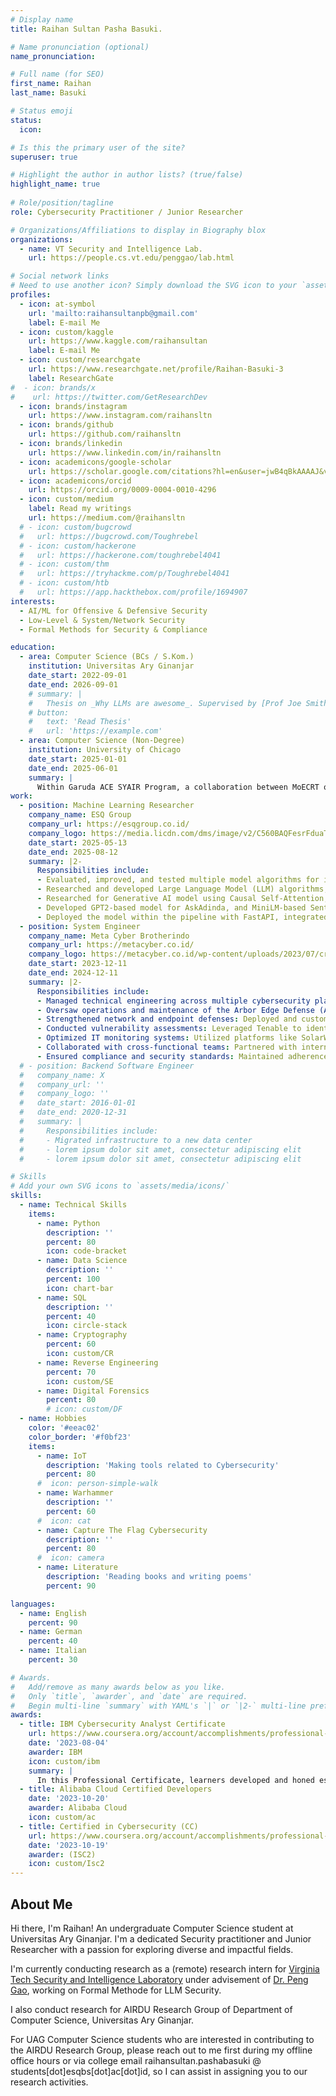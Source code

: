 ```yaml
---
# Display name
title: Raihan Sultan Pasha Basuki.

# Name pronunciation (optional)
name_pronunciation:

# Full name (for SEO)
first_name: Raihan
last_name: Basuki

# Status emoji
status:
  icon:

# Is this the primary user of the site?
superuser: true

# Highlight the author in author lists? (true/false)
highlight_name: true
      
# Role/position/tagline
role: Cybersecurity Practitioner / Junior Researcher

# Organizations/Affiliations to display in Biography blox
organizations:
  - name: VT Security and Intelligence Lab.
    url: https://people.cs.vt.edu/penggao/lab.html

# Social network links
# Need to use another icon? Simply download the SVG icon to your `assets/media/icons/` folder.
profiles:
  - icon: at-symbol
    url: 'mailto:raihansultanpb@gmail.com'
    label: E-mail Me
  - icon: custom/kaggle
    url: https://www.kaggle.com/raihansultan
    label: E-mail Me
  - icon: custom/researchgate
    url: https://www.researchgate.net/profile/Raihan-Basuki-3
    label: ResearchGate
#  - icon: brands/x
#    url: https://twitter.com/GetResearchDev
  - icon: brands/instagram
    url: https://www.instagram.com/raihansltn
  - icon: brands/github
    url: https://github.com/raihansltn
  - icon: brands/linkedin
    url: https://www.linkedin.com/in/raihansltn
  - icon: academicons/google-scholar
    url: https://scholar.google.com/citations?hl=en&user=jwB4qBkAAAAJ&view_op=list_works&gmla=AL3_zijqw0rHTAl2lH8F9ZFq1QaxIuQkHzMEI_mY8P4iNdqh3ylq1dWelPYnv7JIVG5UOUiqmPpri48dSZDfmNOGUw_Ntdd42o39DDfXa6SgyJJSrkEe93QcH6_lLB8rEf1LPD2tdpA9ts3dO0RZ3z0&iaan=Raihan+Sultan
  - icon: academicons/orcid
    url: https://orcid.org/0009-0004-0010-4296
  - icon: custom/medium
    label: Read my writings
    url: https://medium.com/@raihansltn
  # - icon: custom/bugcrowd
  #   url: https://bugcrowd.com/Toughrebel
  # - icon: custom/hackerone
  #   url: https://hackerone.com/toughrebel4041
  # - icon: custom/thm
  #   url: https://tryhackme.com/p/Toughrebel4041
  # - icon: custom/htb
  #   url: https://app.hackthebox.com/profile/1694907
interests:
  - AI/ML for Offensive & Defensive Security
  - Low-Level & System/Network Security
  - Formal Methods for Security & Compliance

education:
  - area: Computer Science (BCs / S.Kom.)
    institution: Universitas Ary Ginanjar
    date_start: 2022-09-01
    date_end: 2026-09-01
    # summary: |
    #   Thesis on _Why LLMs are awesome_. Supervised by [Prof Joe Smith](https://example.com). Presented papers at 5 IEEE conferences with the contributions being published in 2 Springer journals.
    # button:
    #   text: 'Read Thesis'
    #   url: 'https://example.com'
  - area: Computer Science (Non-Degree)
    institution: University of Chicago
    date_start: 2025-01-01
    date_end: 2025-06-01
    summary: |
      Within Garuda ACE SYAIR Program, a collaboration between MoECRT of Indonesia and University of Chicago. I undergo System and AI Research Training Program (SYAIR) under Prof. Haryadi Gunawi.
work:
  - position: Machine Learning Researcher
    company_name: ESQ Group
    company_url: https://esqgroup.co.id/
    company_logo: https://media.licdn.com/dms/image/v2/C560BAQFesrFduaTlKg/company-logo_200_200/company-logo_200_200/0/1630642067810/esqgroup_logo?e=1758758400&v=beta&t=U6xrTs8lkgaBNiEa1-4F5mSrP8-sviWTSpQ-bn4zbJk
    date_start: 2025-05-13
    date_end: 2025-08-12
    summary: |2-
      Responsibilities include:
      - Evaluated, improved, and tested multiple model algorithms for implementation in the Talent DNA™ AskAdinda feature.
      - Researched and developed Large Language Model (LLM) algorithms, pipeline, and environment to support the upcoming project.
      - Researched for Generative AI model using Causal Self-Attention, and Multi-Layer Perceptron (MLP) algorithms within its architecture.
      - Developed GPT2-based model for AskAdinda, and MiniLM-based Sentence Transformers.
      - Deployed the model within the pipeline with FastAPI, integrated it with Streamlit-based RAG.
  - position: System Engineer
    company_name: Meta Cyber Brotherindo
    company_url: https://metacyber.co.id/
    company_logo: https://metacyber.co.id/wp-content/uploads/2023/07/cropped-Screenshot_29-removebg-preview-385x187.png
    date_start: 2023-12-11
    date_end: 2024-12-11
    summary: |2-
      Responsibilities include:
      - Managed technical engineering across multiple cybersecurity platforms: Delivered solutions for diverse clients by implementing and maintaining platforms like SolarWinds and Splunk for IT monitoring, SentinelOne for endpoint protection, and Tenable for comprehensive vulnerability assessments. Ensured seamless integration and optimal performance for each platform.
      - Oversaw operations and maintenance of the Arbor Edge Defense (AED) platform: Specialized in DDoS mitigation using AED by Netscout, performing proactive system checks, updates, and fine-tuning configurations to fortify client network security postures.
      - Strengthened network and endpoint defenses: Deployed and customized advanced endpoint protection platforms, ensuring robust threat detection, prevention, and response across client environments.
      - Conducted vulnerability assessments: Leveraged Tenable to identify, analyze, and mitigate critical vulnerabilities, providing actionable reports and remediation plans to improve security resilience.
      - Optimized IT monitoring systems: Utilized platforms like SolarWinds and Splunk to deliver real-time monitoring, logging, and analytics solutions, enabling proactive incident detection and resolution.
      - Collaborated with cross-functional teams: Partnered with internal teams and client stakeholders to design, implement, and manage tailored security solutions aligned with organizational objectives.
      - Ensured compliance and security standards: Maintained adherence to industry best practices and compliance requirements by configuring platforms to meet rigorous security benchmarks.
  # - position: Backend Software Engineer
  #   company_name: X
  #   company_url: ''
  #   company_logo: ''
  #   date_start: 2016-01-01
  #   date_end: 2020-12-31
  #   summary: |
  #     Responsibilities include:
  #     - Migrated infrastructure to a new data center
  #     - lorem ipsum dolor sit amet, consectetur adipiscing elit
  #     - lorem ipsum dolor sit amet, consectetur adipiscing elit

# Skills
# Add your own SVG icons to `assets/media/icons/`
skills:
  - name: Technical Skills
    items:
      - name: Python
        description: ''
        percent: 80
        icon: code-bracket
      - name: Data Science
        description: ''
        percent: 100
        icon: chart-bar
      - name: SQL
        description: ''
        percent: 40
        icon: circle-stack
      - name: Cryptography
        percent: 60
        icon: custom/CR
      - name: Reverse Engineering
        percent: 70
        icon: custom/SE
      - name: Digital Forensics
        percent: 80
        # icon: custom/DF
  - name: Hobbies
    color: '#eeac02'
    color_border: '#f0bf23'
    items:
      - name: IoT
        description: 'Making tools related to Cybersecurity'
        percent: 80
      #  icon: person-simple-walk
      - name: Warhammer
        description: ''
        percent: 60
      #  icon: cat
      - name: Capture The Flag Cybersecurity
        description: ''
        percent: 80
      #  icon: camera
      - name: Literature
        description: 'Reading books and writing poems'
        percent: 90

languages:
  - name: English
    percent: 90
  - name: German
    percent: 40
  - name: Italian
    percent: 30

# Awards.
#   Add/remove as many awards below as you like.
#   Only `title`, `awarder`, and `date` are required.
#   Begin multi-line `summary` with YAML's `|` or `|2-` multi-line prefix and indent 2 spaces below.
awards:
  - title: IBM Cybersecurity Analyst Certificate
    url: https://www.coursera.org/account/accomplishments/professional-cert/AZG54QE7NQL8
    date: '2023-08-04'
    awarder: IBM
    icon: custom/ibm
    summary: |
      In this Professional Certificate, learners developed and honed essential knowledge and skills to enter today's dynamic cybersecurity workforce. Learners developed knowledge of cybersecurity analyst tools including data protection; endpoint protection; SIEM; and systems and network fundamentals; acquired knowledge around key compliance and threat intelligence topics important in today's cybersecurity landscape; gained skills for incident responses and forensics. The learner's knowledge and skills were tested through multiple assessments throughout the courses, a real-world breach case study and several hands on virtual labs. The learner also achieved a passing score on a final assessment course covering all content from the previous seven courses.
  - title: Alibaba Cloud Certified Developers
    date: '2023-10-20'
    awarder: Alibaba Cloud
    icon: custom/ac
  - title: Certified in Cybersecurity (CC)
    url: https://www.coursera.org/account/accomplishments/professional-cert/AZG54QE7NQL8
    date: '2023-10-19'
    awarder: (ISC2)
    icon: custom/Isc2
---
```


## About Me

Hi there, I'm Raihan! An undergraduate Computer Science student at Universitas Ary Ginanjar. I'm a dedicated Security practitioner and Junior Researcher with a passion for exploring diverse and impactful fields.

I'm currently conducting research as a (remote) research intern for [Virginia Tech Security and Intelligence Laboratory](https://people.cs.vt.edu/penggao/lab.html) under advisement of [Dr. Peng Gao](https://people.cs.vt.edu/penggao/), working on Formal Methode for LLM Security.

I also conduct research for AIRDU Research Group of Department of Computer Science, Universitas Ary Ginanjar.

For UAG Computer Science students who are interested in contributing to the AIRDU Research Group, please reach out to me first during my offline office hours or via college email raihansultan.pashabasuki @ students[dot]esqbs[dot]ac[dot]id, so I can assist in assigning you to our research activities.
